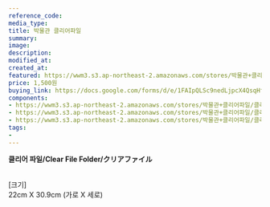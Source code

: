 ```yaml
---
reference_code:
media_type:
title: 박물관 클리어파일
summary:
image:
description:
modified_at:
created_at:
featured: https://wwm3.s3.ap-northeast-2.amazonaws.com/stores/박물관+클리어파일/클리어파일+뒷면.jpg
price: 1,500원
buying_link: https://docs.google.com/forms/d/e/1FAIpQLSc9nedLjpcX4QsqHfsDClSUvnY_z8JjKZMrkfDJmnqozNUliA/viewform
components:
- https://wwm3.s3.ap-northeast-2.amazonaws.com/stores/박물관+클리어파일/클리어파일+뒷면.jpg
- https://wwm3.s3.ap-northeast-2.amazonaws.com/stores/박물관+클리어파일/클리어파일3.png
- https://wwm3.s3.ap-northeast-2.amazonaws.com/stores/박물관+클리어파일/클리어파일4.jpg
tags:
-
---
```

**클리어 파일/Clear File Folder/クリアファイル**

\
[크기]\
22cm X 30.9cm (가로 X 세로)
